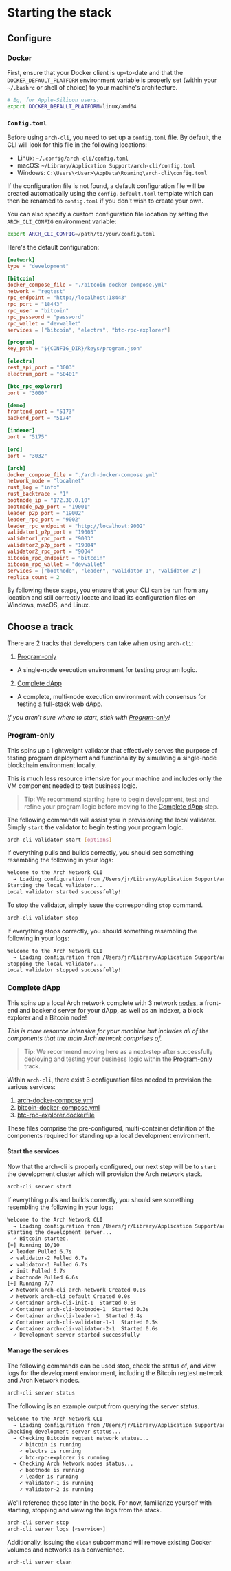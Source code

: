 # Starting the stack

## Configure

### Docker

First, ensure that your Docker client is up-to-date and that the `DOCKER_DEFAULT_PLATFORM` environment variable is properly set (within your `~/.bashrc` or shell of choice) to your machine's architecture.

```bash
# Eg, for Apple-Silicon users:
export DOCKER_DEFAULT_PLATFORM=linux/amd64
```

### `Config.toml`

Before using `arch-cli`, you need to set up a `config.toml` file. By default, the CLI will look for this file in the following locations:
- Linux: `~/.config/arch-cli/config.toml`
- macOS: `~/Library/Application Support/arch-cli/config.toml`
- Windows: `C:\Users\<User>\AppData\Roaming\arch-cli\config.toml`

If the configuration file is not found, a default configuration file will be created automatically using the `config.default.toml` template which can then be renamed to `config.toml` if you don't wish to create your own.

You can also specify a custom configuration file location by setting the `ARCH_CLI_CONFIG` environment variable:

```bash
export ARCH_CLI_CONFIG=/path/to/your/config.toml
```

Here's the default configuration:

```toml
[network]
type = "development"

[bitcoin]
docker_compose_file = "./bitcoin-docker-compose.yml"
network = "regtest"
rpc_endpoint = "http://localhost:18443"
rpc_port = "18443"
rpc_user = "bitcoin"
rpc_password = "password"
rpc_wallet = "devwallet"
services = ["bitcoin", "electrs", "btc-rpc-explorer"]

[program]
key_path = "${CONFIG_DIR}/keys/program.json"

[electrs]
rest_api_port = "3003"
electrum_port = "60401"

[btc_rpc_explorer]
port = "3000"

[demo]
frontend_port = "5173"
backend_port = "5174"

[indexer]
port = "5175"

[ord]
port = "3032"

[arch]
docker_compose_file = "./arch-docker-compose.yml"
network_mode = "localnet"
rust_log = "info"
rust_backtrace = "1"
bootnode_ip = "172.30.0.10"
bootnode_p2p_port = "19001"
leader_p2p_port = "19002"
leader_rpc_port = "9002"
leader_rpc_endpoint = "http://localhost:9002"
validator1_p2p_port = "19003"
validator1_rpc_port = "9003"
validator2_p2p_port = "19004"
validator2_rpc_port = "9004"
bitcoin_rpc_endpoint = "bitcoin"
bitcoin_rpc_wallet = "devwallet"
services = ["bootnode", "leader", "validator-1", "validator-2"]
replica_count = 2
```

By following these steps, you ensure that your CLI can be run from any location and still correctly locate and load its configuration files on Windows, macOS, and Linux.

## Choose a track
There are 2 tracks that developers can take when using `arch-cli`:
1. [Program-only]
  - A single-node execution environment for testing program logic.
2. [Complete dApp]
  - A complete, multi-node execution environment with consensus for testing a full-stack web dApp.

_If you aren't sure where to start, stick with [Program-only]!_

### Program-only
This spins up a lightweight validator that effectively serves the purpose of testing program deployment and functionality by simulating a single-node blockchain environment locally.
  
This is much less resource intensive for your machine and includes only the VM component needed to test business logic.

> Tip: We recommend starting here to begin development, test and refine your program logic before moving to the [Complete dApp] step.

The following commands will assist you in provisioning the local validator. Simply `start` the validator to begin testing your program logic.

```bash
arch-cli validator start [options]
```

If everything pulls and builds correctly, you should see something resembling the following in your logs:
```bash
Welcome to the Arch Network CLI
  → Loading configuration from /Users/jr/Library/Application Support/arch-cli/config.toml
Starting the local validator...
Local validator started successfully!
```

To stop the validator, simply issue the corresponding `stop` command.
```bash
arch-cli validator stop
```

If everything stops correctly, you should something resembling the following in your logs:
```bash
Welcome to the Arch Network CLI
  → Loading configuration from /Users/jr/Library/Application Support/arch-cli/config.toml
Stopping the local validator...
Local validator stopped successfully!
```

### Complete dApp
This spins up a local Arch network complete with 3 network [nodes], a front-end and backend server for your dApp, as well as an indexer, a block explorer and a Bitcoin node!
  
_This is more resource intensive for your machine but includes all of the components that the main Arch network comprises of._

> Tip: We recommend moving here as a next-step after successfully deploying and testing your business logic within the [Program-only] track.

Within `arch-cli`, there exist 3 configuration files needed to provision the various services:
1. [arch-docker-compose.yml]
2. [bitcoin-docker-compose.yml]
3. [btc-rpc-explorer.dockerfile]

These files comprise the pre-configured, multi-container definition of the components required for standing up a local development environment.

#### Start the services

Now that the arch-cli is properly configured, our next step will be to `start` the development cluster which will provision the Arch network stack. 

```bash
arch-cli server start
```

If everything pulls and builds correctly, you should see something resembling the following in your logs: 
```bash
Welcome to the Arch Network CLI
  → Loading configuration from /Users/jr/Library/Application Support/arch-cli/config.toml
Starting the development server...
  ✓ Bitcoin started.
[+] Running 10/10
 ✔ leader Pulled 6.7s
 ✔ validator-2 Pulled 6.7s
 ✔ validator-1 Pulled 6.7s
 ✔ init Pulled 6.7s
 ✔ bootnode Pulled 6.6s
[+] Running 7/7
 ✔ Network arch-cli_arch-network Created 0.0s
 ✔ Network arch-cli_default Created 0.0s
 ✔ Container arch-cli-init-1  Started 0.5s
 ✔ Container arch-cli-bootnode-1  Started 0.3s
 ✔ Container arch-cli-leader-1  Started 0.4s
 ✔ Container arch-cli-validator-1-1  Started 0.5s
 ✔ Container arch-cli-validator-2-1  Started 0.6s
  ✓ Development server started successfully
```

#### Manage the services

The following commands can be used stop, check the status of, and view logs for the development environment, including the Bitcoin regtest network and Arch Network nodes.

```bash
arch-cli server status
```

The following is an example output from querying the server status.

```bash
Welcome to the Arch Network CLI
  → Loading configuration from /Users/jr/Library/Application Support/arch-cli/config.toml
Checking development server status...
  → Checking Bitcoin regtest network status...
    ✓ bitcoin is running
    ✓ electrs is running
    ✓ btc-rpc-explorer is running
  → Checking Arch Network nodes status...
    ✓ bootnode is running
    ✓ leader is running
    ✓ validator-1 is running
    ✓ validator-2 is running
```

We'll reference these later in the book. For now, familiarize yourself with starting, stopping and viewing the logs from the stack.

```bash
arch-cli server stop
arch-cli server logs [<service>]
```

Additionally, issuing the `clean` subcommand will remove existing Docker volumes and networks as a convenience.
```bash
arch-cli server clean
```

<!-- INTERNAL -->
[Program-only]: #program-only
[Complete dApp]: #complete-dapp

<!-- EXTERNAL -->
[nodes]: ../concepts/nodes.md
[arch-docker-compose.yml]: https://github.com/Arch-Network/arch-cli/blob/main/arch-docker-compose.yml
[bitcoin-docker-compose.yml]: https://github.com/Arch-Network/arch-cli/blob/main/bitcoin-docker-compose.yml
[btc-rpc-explorer.dockerfile]: https://github.com/Arch-Network/arch-cli/blob/main/btc-rpc-explorer.dockerfile
